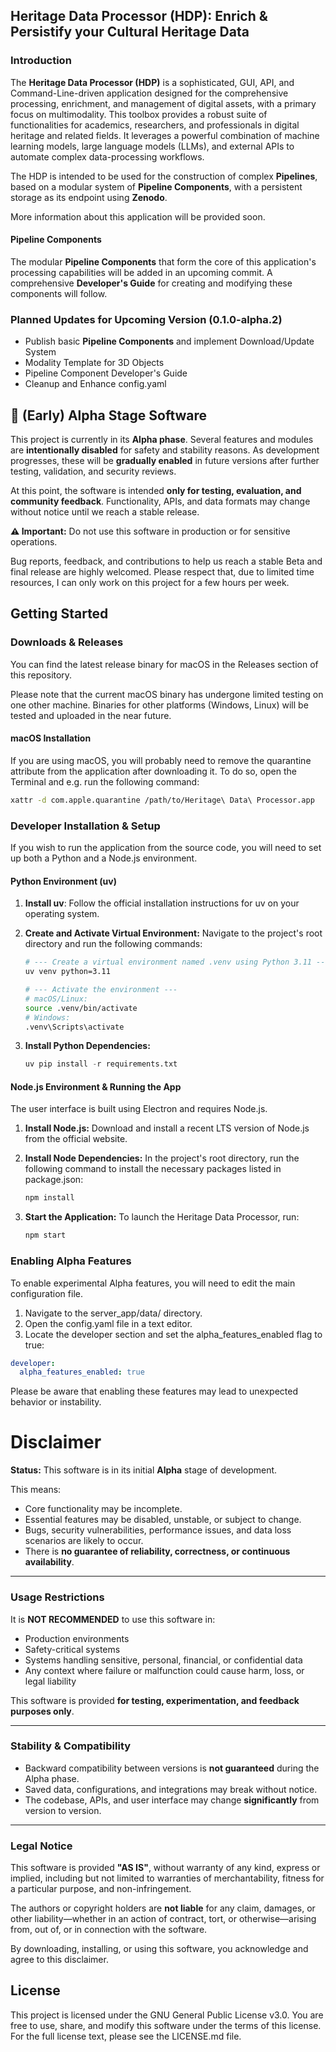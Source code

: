 ## **Heritage Data Processor (HDP): Enrich & Persistify your Cultural Heritage Data**

### **Introduction**
The **Heritage Data Processor (HDP)** is a sophisticated, GUI, API, and Command-Line-driven application designed for the comprehensive processing, enrichment, and management of digital assets, with a primary focus on multimodality. This toolbox provides a robust suite of functionalities for academics, researchers, and professionals in digital heritage and related fields. It leverages a powerful combination of machine learning models, large language models (LLMs), and external APIs to automate complex data-processing workflows.

The HDP is intended to be used for the construction of complex **Pipelines**, based on a modular system of **Pipeline Components**, with a persistent storage as its endpoint using **Zenodo**.

More information about this application will be provided soon.

#### **Pipeline Components**
The modular **Pipeline Components** that form the core of this application's processing capabilities will be added in an upcoming commit. A comprehensive **Developer's Guide** for creating and modifying these components will follow.

### **Planned Updates for Upcoming Version (0.1.0-alpha.2)**
* Publish basic **Pipeline Components** and implement Download/Update System
* Modality Template for 3D Objects
* Pipeline Component Developer's Guide
* Cleanup and Enhance config.yaml

## 🚧 (Early) Alpha Stage Software
This project is currently in its **Alpha phase**.
Several features and modules are **intentionally disabled** for safety and stability reasons.
As development progresses, these will be **gradually enabled** in future versions after further testing, validation, and security reviews.

At this point, the software is intended **only for testing, evaluation, and community feedback**.
Functionality, APIs, and data formats may change without notice until we reach a stable release.

**⚠ Important:** Do not use this software in production or for sensitive operations.

Bug reports, feedback, and contributions to help us reach a stable Beta and final release are highly welcomed. Please respect that, due to limited time resources, I can only work on this project for a few hours per week.

## Getting Started

### **Downloads & Releases**
You can find the latest release binary for macOS in the Releases section of this repository.

Please note that the current macOS binary has undergone limited testing on one other machine. Binaries for other platforms (Windows, Linux) will be tested and uploaded in the near future.

#### **macOS Installation**
If you are using macOS, you will probably need to remove the quarantine attribute from the application after downloading it. To do so, open the Terminal and e.g. run the following command:

```bash
xattr -d com.apple.quarantine /path/to/Heritage\ Data\ Processor.app
```

### Developer Installation & Setup
If you wish to run the application from the source code, you will need to set up both a Python and a Node.js environment.

#### Python Environment (uv)
1. **Install uv**:
   Follow the official installation instructions for uv on your operating system.
2. **Create and Activate Virtual Environment:**
   Navigate to the project's root directory and run the following commands:

    ```bash
    # --- Create a virtual environment named .venv using Python 3.11 ---
    uv venv python=3.11

    # --- Activate the environment ---
    # macOS/Linux:
    source .venv/bin/activate
    # Windows:
    .venv\Scripts\activate
    ```
3. **Install Python Dependencies:**
   ```python
   uv pip install -r requirements.txt
   ```

#### Node.js Environment & Running the App
The user interface is built using Electron and requires Node.js.

1. **Install Node.js:**
   Download and install a recent LTS version of Node.js from the official website.

2. **Install Node Dependencies:**
    In the project's root directory, run the following command to install the necessary packages listed in package.json:
    
    ```bash
    npm install
    ```

3. **Start the Application:**
    To launch the Heritage Data Processor, run:

    ```bash
    npm start
    ```

### **Enabling Alpha Features**

To enable experimental Alpha features, you will need to edit the main configuration file.

1. Navigate to the server\_app/data/ directory.  
2. Open the config.yaml file in a text editor.  
3. Locate the developer section and set the alpha\_features\_enabled flag to true:

```yaml
developer:  
  alpha_features_enabled: true
```

Please be aware that enabling these features may lead to unexpected behavior or instability.


# Disclaimer
**Status:** This software is in its initial **Alpha** stage of development.

This means:
- Core functionality may be incomplete.
- Essential features may be disabled, unstable, or subject to change.
- Bugs, security vulnerabilities, performance issues, and data loss scenarios are likely to occur.
- There is **no guarantee of reliability, correctness, or continuous availability**.

------------------------------------------------------------
### **Usage Restrictions**

It is **NOT RECOMMENDED** to use this software in:
- Production environments
- Safety-critical systems
- Systems handling sensitive, personal, financial, or confidential data
- Any context where failure or malfunction could cause harm, loss, or legal liability

This software is provided **for testing, experimentation, and feedback purposes only**.

------------------------------------------------------------
### **Stability & Compatibility**

- Backward compatibility between versions is **not guaranteed** during the Alpha phase.
- Saved data, configurations, and integrations may break without notice.
- The codebase, APIs, and user interface may change **significantly** from version to version.

------------------------------------------------------------
### **Legal Notice**

This software is provided **"AS IS"**, without warranty of any kind, express or implied, including but not limited to warranties of merchantability, fitness for a particular purpose, and non-infringement.

The authors or copyright holders are **not liable** for any claim, damages, or other liability—whether in an action of contract, tort, or otherwise—arising from, out of, or in connection with the software.

By downloading, installing, or using this software, you acknowledge and agree to this disclaimer.


## License
This project is licensed under the GNU General Public License v3.0. You are free to use, share, and modify this software under the terms of this license. For the full license text, please see the LICENSE.md file.